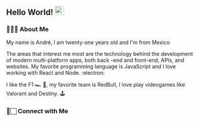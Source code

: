 <h2> Hello World!  <img src="" width="24px"> </h2>

<h3> 👨🏻‍💻 About Me </h3>

<p>My name is André, I am twenty-one years old and I'm from Mexico</p>

<p>The areas that interest me most are the technology behind the development of modern
multi-platform apps, both back -end and front-end, APIs, and websites. My favorite programming
language is JavaScript and I love working with React and Node. :electron:</p>

<p>I like the F1 🏎 🏁, my favorite team is RedBull, I love play videogames like Valorant and Destiny. 🕹</p>



<h3> 📱🏻 Connect with Me </h3>

